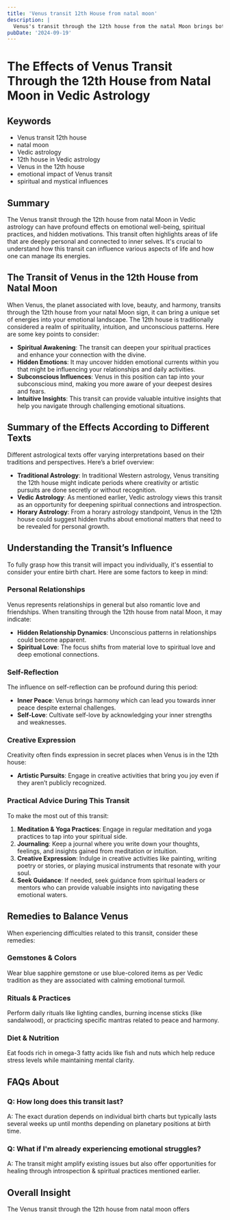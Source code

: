 ```yaml
---
title: 'Venus transit 12th House from natal moon'
description: |
  Venus's transit through the 12th house from the natal Moon brings both gains and losses, with an emphasis on sensual pleasures and material comforts. The individual may experience financial expenditure, indulgence in luxuries, and potential losses, but also satisfaction in personal life.
pubDate: '2024-09-19'
---
```


# The Effects of Venus Transit Through the 12th House from Natal Moon in Vedic Astrology

## Keywords
- Venus transit 12th house
- natal moon
- Vedic astrology
- 12th house in Vedic astrology
- Venus in the 12th house
- emotional impact of Venus transit
- spiritual and mystical influences

## Summary
The Venus transit through the 12th house from natal Moon in Vedic astrology can have profound effects on emotional well-being, spiritual practices, and hidden motivations. This transit often highlights areas of life that are deeply personal and connected to inner selves. It's crucial to understand how this transit can influence various aspects of life and how one can manage its energies.

## The Transit of Venus in the 12th House from Natal Moon

When Venus, the planet associated with love, beauty, and harmony, transits through the 12th house from your natal Moon sign, it can bring a unique set of energies into your emotional landscape. The 12th house is traditionally considered a realm of spirituality, intuition, and unconscious patterns. Here are some key points to consider:

- **Spiritual Awakening**: The transit can deepen your spiritual practices and enhance your connection with the divine.
- **Hidden Emotions**: It may uncover hidden emotional currents within you that might be influencing your relationships and daily activities.
- **Subconscious Influences**: Venus in this position can tap into your subconscious mind, making you more aware of your deepest desires and fears.
- **Intuitive Insights**: This transit can provide valuable intuitive insights that help you navigate through challenging emotional situations.

## Summary of the Effects According to Different Texts

Different astrological texts offer varying interpretations based on their traditions and perspectives. Here’s a brief overview:

- **Traditional Astrology**: In traditional Western astrology, Venus transiting the 12th house might indicate periods where creativity or artistic pursuits are done secretly or without recognition.
- **Vedic Astrology**: As mentioned earlier, Vedic astrology views this transit as an opportunity for deepening spiritual connections and introspection.
- **Horary Astrology**: From a horary astrology standpoint, Venus in the 12th house could suggest hidden truths about emotional matters that need to be revealed for personal growth.

## Understanding the Transit’s Influence

To fully grasp how this transit will impact you individually, it's essential to consider your entire birth chart. Here are some factors to keep in mind:

### Personal Relationships
Venus represents relationships in general but also romantic love and friendships. When transiting through the 12th house from natal Moon, it may indicate:

- **Hidden Relationship Dynamics**: Unconscious patterns in relationships could become apparent.
- **Spiritual Love**: The focus shifts from material love to spiritual love and deep emotional connections.

### Self-Reflection
The influence on self-reflection can be profound during this period:

- **Inner Peace**: Venus brings harmony which can lead you towards inner peace despite external challenges.
- **Self-Love**: Cultivate self-love by acknowledging your inner strengths and weaknesses.

### Creative Expression
Creativity often finds expression in secret places when Venus is in the 12th house:

- **Artistic Pursuits**: Engage in creative activities that bring you joy even if they aren’t publicly recognized.
  
### Practical Advice During This Transit

To make the most out of this transit:

1. **Meditation & Yoga Practices**: Engage in regular meditation and yoga practices to tap into your spiritual side.
2. **Journaling**: Keep a journal where you write down your thoughts, feelings, and insights gained from meditation or intuition.
3. **Creative Expression**: Indulge in creative activities like painting, writing poetry or stories, or playing musical instruments that resonate with your soul.
4. **Seek Guidance**: If needed, seek guidance from spiritual leaders or mentors who can provide valuable insights into navigating these emotional waters.

## Remedies to Balance Venus

When experiencing difficulties related to this transit, consider these remedies:

### Gemstones & Colors
Wear blue sapphire gemstone or use blue-colored items as per Vedic tradition as they are associated with calming emotional turmoil.

### Rituals & Practices
Perform daily rituals like lighting candles, burning incense sticks (like sandalwood), or practicing specific mantras related to peace and harmony.

### Diet & Nutrition
Eat foods rich in omega-3 fatty acids like fish and nuts which help reduce stress levels while maintaining mental clarity.

## FAQs About

### Q: How long does this transit last?
A: The exact duration depends on individual birth charts but typically lasts several weeks up until months depending on planetary positions at birth time.

### Q: What if I'm already experiencing emotional struggles?
A: The transit might amplify existing issues but also offer opportunities for healing through introspection & spiritual practices mentioned earlier.

## Overall Insight

The Venus transit through the 12th house from natal moon offers